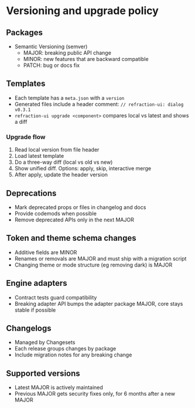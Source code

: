 # Versioning and upgrade policy

## Packages

- Semantic Versioning (semver)
  - MAJOR: breaking public API change
  - MINOR: new features that are backward compatible
  - PATCH: bug or docs fix

## Templates

- Each template has a `meta.json` with a `version`
- Generated files include a header comment:
  `// refraction-ui: dialog v0.3.1`
- `refraction-ui upgrade <component>` compares local vs latest and shows a diff

### Upgrade flow

1. Read local version from file header
2. Load latest template
3. Do a three-way diff (local vs old vs new)
4. Show unified diff. Options: apply, skip, interactive merge
5. After apply, update the header version

## Deprecations

- Mark deprecated props or files in changelog and docs
- Provide codemods when possible
- Remove deprecated APIs only in the next MAJOR

## Token and theme schema changes

- Additive fields are MINOR
- Renames or removals are MAJOR and must ship with a migration script
- Changing theme or mode structure (eg removing dark) is MAJOR

## Engine adapters

- Contract tests guard compatibility
- Breaking adapter API bumps the adapter package MAJOR, core stays stable if possible

## Changelogs

- Managed by Changesets
- Each release groups changes by package
- Include migration notes for any breaking change

## Supported versions

- Latest MAJOR is actively maintained
- Previous MAJOR gets security fixes only, for 6 months after a new MAJOR
